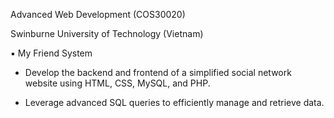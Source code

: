 Advanced Web Development (COS30020)

Swinburne University of Technology (Vietnam)

▪ My Friend System

* Develop the backend and frontend of a simplified social network website using HTML, CSS, MySQL, and PHP.

* Leverage advanced SQL queries to efficiently manage and retrieve data.

